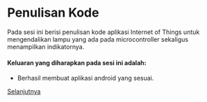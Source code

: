 # Penulisan Kode

Pada sesi ini berisi penulisan kode aplikasi Internet of Things untuk
mengendalikan lampu yang ada pada microcontroller sekaligus menampilkan indikatornya.

#### Keluaran yang diharapkan pada sesi ini adalah:

- Berhasil membuat aplikasi android yang sesuai.

[Selanjutnya](android_expo_coding_1.md)
